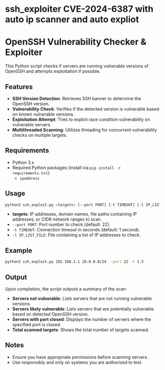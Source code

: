 # ssh_exploiter CVE-2024-6387 with auto ip scanner and auto expliot 


# OpenSSH Vulnerability Checker & Exploiter

This Python script checks if servers are running vulnerable versions of OpenSSH and attempts exploitation if possible.

## Features

- **SSH Version Detection**: Retrieves SSH banner to determine the OpenSSH version.
- **Vulnerability Check**: Verifies if the detected version is vulnerable based on known vulnerable versions.
- **Exploitation Attempt**: Tries to exploit race condition vulnerability on vulnerable servers.
- **Multithreaded Scanning**: Utilizes threading for concurrent vulnerability checks on multiple targets.

## Requirements

- Python 3.x
- Required Python packages (install via `pip install -r requirements.txt`):
  - `ipaddress`
  
## Usage

```bash
python3 ssh_exploit.py <targets> [--port PORT] [-t TIMEOUT] [-l IP_LIST_FILE]
```

- **targets**: IP addresses, domain names, file paths containing IP addresses, or CIDR network ranges to scan.
- `--port PORT`: Port number to check (default: 22).
- `-t TIMEOUT`: Connection timeout in seconds (default: 1 second).
- `-l IP_LIST_FILE`: File containing a list of IP addresses to check.

## Example

```bash
python3 ssh_exploit.py 192.168.1.1 10.0.0.0/24 --port 22 -t 1.5
```

## Output

Upon completion, the script outputs a summary of the scan:

- **Servers not vulnerable**: Lists servers that are not running vulnerable versions.
- **Servers likely vulnerable**: Lists servers that are potentially vulnerable based on detected OpenSSH version.
- **Servers with port closed**: Displays the number of servers where the specified port is closed.
- **Total scanned targets**: Shows the total number of targets scanned.

## Notes

- Ensure you have appropriate permissions before scanning servers.
- Use responsibly and only on systems you are authorized to test.
